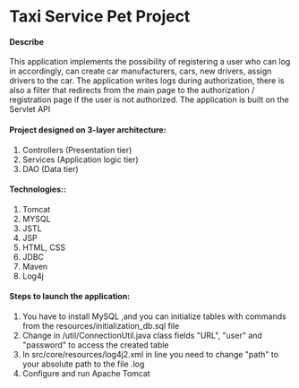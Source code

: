 # Taxi Service Pet Project
#### Describe

This application implements the possibility of registering a user who can
log in accordingly, can create car manufacturers, cars, new drivers, assign drivers to the car.
The application writes logs during authorization, there is also a filter that redirects from the main page
to the authorization / registration page if the user is not authorized. The application is built on the Servlet API


#### Project designed on 3-layer architecture:

1. Controllers (Presentation tier)
2. Services (Application logic tier)
3. DAO (Data tier)


#### Technologies::

1. Tomcat 
2. MYSQL  
4. JSTL 
5. JSP 
6. HTML, CSS 
7. JDBC 
8. Maven
9. Log4j


#### Steps to launch the application:

1. You have to install MySQL ,and you can initialize tables with commands from the resources/initialization_db.sql file
2. Change in /util/ConnectionUtil.java class fields "URL", "user" and "password" to access the created table
3. In src/core/resources/log4j2.xml in line <File name="LogToFile" File name="path"> you need to change "path" to your absolute path to the file .log
4. Configure and run Apache Tomcat
